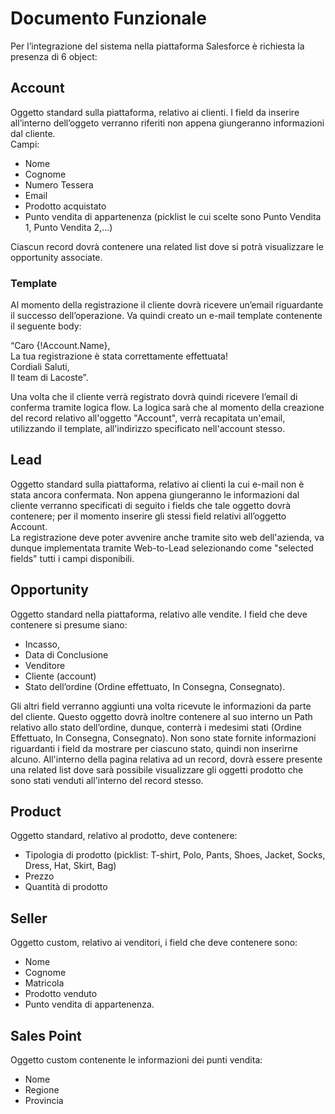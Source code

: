 
# Documento Funzionale
Per l’integrazione del sistema nella piattaforma Salesforce è richiesta la presenza di 6 object:

## Account
Oggetto standard sulla piattaforma, relativo ai clienti. I field da inserire all’interno dell’oggeto verranno riferiti non appena giungeranno informazioni dal cliente.  
Campi: 
* Nome
* Cognome
* Numero Tessera
* Email
* Prodotto acquistato
* Punto vendita di appartenenza (picklist le cui scelte sono Punto Vendita 1, Punto Vendita 2,...)
  
Ciascun record dovrà contenere una related list dove si potrà visualizzare le opportunity associate.
### Template
Al momento della registrazione il cliente dovrà ricevere un’email riguardante il successo dell’operazione. Va quindi creato un e-mail template contenente il seguente body:  

“Caro {!Account.Name},  
La tua registrazione è stata correttamente effettuata!  
Cordiali Saluti,  
Il team di Lacoste”.  

Una volta che il cliente verrà registrato dovrà quindi ricevere l’email di conferma tramite logica flow. La logica sarà che al momento della creazione del record relativo all'oggetto "Account", verrà recapitata un'email, utilizzando il template, all'indirizzo specificato nell'account stesso.

## Lead 
Oggetto standard sulla piattaforma, relativo ai clienti la cui e-mail non è stata ancora confermata. Non appena giungeranno le informazioni dal cliente verranno specificati di seguito i fields che tale oggetto dovrà contenere;
per il momento inserire gli stessi field relativi all’oggetto Account.  
La registrazione deve poter avvenire anche tramite sito web dell'azienda, va dunque implementata tramite Web-to-Lead selezionando come "selected fields" tutti i campi disponibili.

## Opportunity
Oggetto standard nella piattaforma, relativo alle vendite. I field che deve contenere si presume siano:
* Incasso,
* Data di Conclusione
* Venditore
* Cliente (account)
* Stato dell’ordine (Ordine effettuato, In Consegna, Consegnato).
  
Gli altri field verranno aggiunti una volta ricevute le informazioni da parte del cliente.
Questo oggetto dovrà inoltre contenere al suo interno un Path relativo allo stato dell’ordine, dunque, conterrà i medesimi stati (Ordine Effettuato, In Consegna, Consegnato). 
Non sono state fornite informazioni riguardanti i field da mostrare per ciascuno stato, quindi non inserirne alcuno.
All'interno della pagina relativa ad un record, dovrà essere presente una related list dove sarà possibile visualizzare gli oggetti prodotto che sono stati venduti all'interno del record stesso.

## Product
Oggetto standard, relativo al prodotto, deve contenere:
* Tipologia di prodotto (picklist: T-shirt, Polo, Pants, Shoes, Jacket, Socks, Dress, Hat, Skirt, Bag)
* Prezzo
* Quantità di prodotto  

## Seller
Oggetto custom, relativo ai venditori, i field che deve contenere sono:
* Nome
* Cognome
* Matricola
* Prodotto venduto
* Punto vendita di appartenenza.  

## Sales Point
Oggetto custom contenente le informazioni dei punti vendita:
* Nome
* Regione
* Provincia
  
